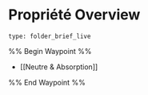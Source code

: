 # Propriété Overview
 
```ccard
type: folder_brief_live
```
 
%% Begin Waypoint %%
- [[Neutre & Absorption]]

%% End Waypoint %%